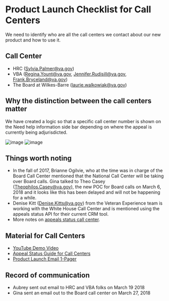 # Product Launch Checklist for Call Centers

We need to identify who are all the call centers we contact about our new product and how to use it. 

## Call Center
- HRC (Sylvia.Palmer@va.gov) 
- VBA (Regina.Yount@va.gov, Jennifer.Rudisill@va.gov, Frank.Bryceland@va.gov)
- The Board at Wilkes-Barre (laurie.walkowiak@va.gov)

## Why the distinction between the call centers matter

We have created a logic so that a specific call center number is shown on the Need help information side bar depending on where the appeal is currently being adjurisdicted.

![image](https://user-images.githubusercontent.com/13420618/34538976-9d780230-f09c-11e7-90a4-84c1f98d6775.png)
![image](https://user-images.githubusercontent.com/13420618/34538993-b56b430c-f09c-11e7-9ffd-9c4ff888e2a8.png)

## Things worth noting

- In the fall of 2017, Brianne Ogilvie, who at the time was in charge of the Board Call Center mentioned that the National Call Center will be taking over Board calls. Gina talked to Theo Casey (Theophilos.Casey@va.gov), the new POC for Board calls on March 6, 2018 and it looks like this has been delayed and will not be happening for a while. 
- Denise Kitt (Denise.Kitts@va.gov) from the Veteran Experience team is working with the White House Call Center and is mentioned using the appeals status API for their current CRM tool.
- More notes on [appeals status call center](https://github.com/department-of-veterans-affairs/appeals-design-research/tree/master/Projects/Appeals%20Status/Call%20Center).

## Material for Call Centers

- [YouTube Demo Video](https://youtu.be/q0Akgcvhp48)
- [Appeal Status Guide for Call Centers](https://github.com/department-of-veterans-affairs/vets.gov-team/blob/master/Products/Global/Appeals%20Status/Call%20Center/Appeals%20Status%20guide%20for%20call%20centers.docx)
- [Product Launch Email 1-Pager](https://github.com/department-of-veterans-affairs/vets.gov-team/blob/master/Products/Global/Appeals%20Status/Call%20Center/Product%20Launch%20Email%20-%20Appeal%20status%20V2.docx)

## Record of communication 
- Aubrey sent out email to HRC and VBA folks on March 19 2018
- Gina sent an email out to the Board call center on March 27, 2018
